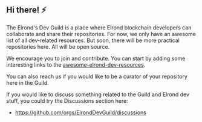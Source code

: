 ## Hi there! ⚡

The Elrond's Dev Guild is a place where Elrond blockchain developers can collaborate and share their repositories. For now, we only have an awesome list of all dev-related resources. But soon, there will be more practical repositories here. All will be open source. 

We encourage you to join and contribute. You can start by adding some interesting links to the [awesome-elrond-dev-resources](https://github.com/ElrondDevGuild/awesome-elrond-dev-resources). 

You can also reach us if you would like to be a curator of your repository here in the Guild.

If you would like to discuss something related to the Guild and Elrond dev stuff, you could try the Discussions section here: 
- https://github.com/orgs/ElrondDevGuild/discussions
